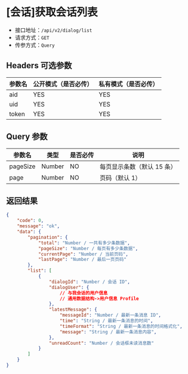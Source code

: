 # [会话]获取会话列表

- 接口地址：`/api/v2/dialog/list`
- 请求方式：`GET`
- 传参方式：`Query`

## Headers 可选参数

| 参数名 | 公开模式（是否必传） | 私有模式（是否必传） |
| --- | --- | --- |
| aid | YES | YES |
| uid | YES | YES |
| token | YES | YES |

## Query 参数

| 参数名 | 类型 | 是否必传 | 说明 |
| --- | --- | --- | --- |
| pageSize | Number | NO | 每页显示条数（默认 15 条） |
| page | Number | NO | 页码（默认 1） |

## 返回结果

```json
{
    "code": 0,
    "message": "ok",
    "data": {
        "pagination": {
            "total": "Number / 一共有多少条数据",
            "pageSize": "Number / 每页有多少条数据",
            "currentPage": "Number / 当前页码",
            "lastPage": "Number / 最后一页页码"
        },
        "list": [
            {
                "dialogId": "Number / 会话 ID",
                "dialogUser": {
                    // 与我会话的用户信息
                    // 通用数据结构->用户信息 Profile
                },
                "latestMessage": {
                    "messageId": "Number / 最新一条消息 ID",
                    "time": "String / 最新一条消息的时间",
                    "timeFormat": "String / 最新一条消息的时间格式化",
                    "message": "String / 最新一条消息内容",
                },
                "unreadCount": "Number / 会话框未读消息数"
            }
        ]
    }
}
```
